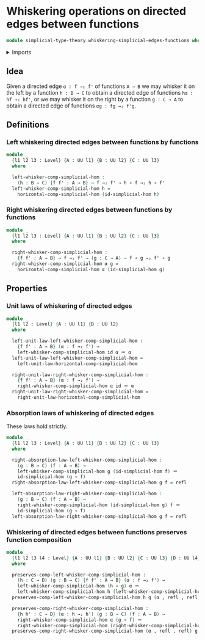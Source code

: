 # Whiskering operations on directed edges between functions

```agda
module simplicial-type-theory.whiskering-simplicial-edges-functions where
```

<details><summary>Imports</summary>

```agda
open import asimplicial-type-theory.horizontal-composition-directed-edges-functions

open import foundation.action-on-identifications-functions
open import foundation.cartesian-product-types
open import foundation.dependent-pair-types
open import foundation.equality-cartesian-product-types
open import foundation.equality-dependent-pair-types
open import foundation.equivalences
open import foundation.function-extensionality
open import foundation.function-types
open import foundation.functoriality-cartesian-product-types
open import foundation.functoriality-dependent-pair-types
open import foundation.homotopies
open import foundation.identity-types
open import foundation.retractions
open import foundation.sections
open import foundation.type-arithmetic-dependent-function-types
open import foundation.type-theoretic-principle-of-choice
open import foundation.universe-levels

open import orthogonal-factorization-systems.extensions-maps

open import simplicial-type-theory.directed-edges
open import simplicial-type-theory.directed-interval-type
open import simplicial-type-theory.horizontal-composition-simplicial-arrows-functions
open import simplicial-type-theory.simplicial-arrows
```

</details>

## Idea

Given a directed edge `α : f →₂ f'` of functions `A → B` we may whisker it on
the left by a function `h : B → C` to obtain a directed edge of functions
`hα : hf →₂ hf'`, or we may whisker it on the right by a function `g : C → A` to
obtain a directed edge of functions `αg : fg →₂ f'g`.

## Definitions

### Left whiskering directed edges between functions by functions

```agda
module _
  {l1 l2 l3 : Level} {A : UU l1} {B : UU l2} {C : UU l3}
  where

  left-whisker-comp-simplicial-hom :
    (h : B → C) {f f' : A → B} → f →₂ f' → h ∘ f →₂ h ∘ f'
  left-whisker-comp-simplicial-hom h =
    horizontal-comp-simplicial-hom (id-simplicial-hom h)
```

### Right whiskering directed edges between functions by functions

```agda
module _
  {l1 l2 l3 : Level} {A : UU l1} {B : UU l2} {C : UU l3}
  where

  right-whisker-comp-simplicial-hom :
    {f f' : A → B} → f →₂ f' → (g : C → A) → f ∘ g →₂ f' ∘ g
  right-whisker-comp-simplicial-hom α g =
    horizontal-comp-simplicial-hom α (id-simplicial-hom g)
```

## Properties

### Unit laws of whiskering of directed edges

```agda
module _
  {l1 l2 : Level} {A : UU l1} {B : UU l2}
  where

  left-unit-law-left-whisker-comp-simplicial-hom :
    {f f' : A → B} (α : f →₂ f') →
    left-whisker-comp-simplicial-hom id α ＝ α
  left-unit-law-left-whisker-comp-simplicial-hom =
    left-unit-law-horizontal-comp-simplicial-hom

  right-unit-law-right-whisker-comp-simplicial-hom :
    {f f' : A → B} (α : f →₂ f') →
    right-whisker-comp-simplicial-hom α id ＝ α
  right-unit-law-right-whisker-comp-simplicial-hom =
    right-unit-law-horizontal-comp-simplicial-hom
```

### Absorption laws of whiskering of directed edges

These laws hold strictly.

```agda
module _
  {l1 l2 l3 : Level} {A : UU l1} {B : UU l2} {C : UU l3}
  where

  right-absorption-law-left-whisker-comp-simplicial-hom :
    (g : B → C) (f : A → B) →
    left-whisker-comp-simplicial-hom g (id-simplicial-hom f) ＝
    id-simplicial-hom (g ∘ f)
  right-absorption-law-left-whisker-comp-simplicial-hom g f = refl

  left-absorption-law-right-whisker-comp-simplicial-hom :
    (g : B → C) (f : A → B) →
    right-whisker-comp-simplicial-hom (id-simplicial-hom g) f ＝
    id-simplicial-hom (g ∘ f)
  left-absorption-law-right-whisker-comp-simplicial-hom g f = refl
```

### Whiskering of directed edges between functions preserves function composition

```agda
module _
  {l1 l2 l3 l4 : Level} {A : UU l1} {B : UU l2} {C : UU l3} {D : UU l4}
  where

  preserves-comp-left-whisker-comp-simplicial-hom :
    (h : C → D) (g : B → C) {f f' : A → B} (α : f →₂ f') →
    left-whisker-comp-simplicial-hom (h ∘ g) α ＝
    left-whisker-comp-simplicial-hom h (left-whisker-comp-simplicial-hom g α)
  preserves-comp-left-whisker-comp-simplicial-hom h g (α , refl , refl) = refl

  preserves-comp-right-whisker-comp-simplicial-hom :
    {h h' : C → D} (α : h →₂ h') (g : B → C) (f : A → B) →
    right-whisker-comp-simplicial-hom α (g ∘ f) ＝
    right-whisker-comp-simplicial-hom (right-whisker-comp-simplicial-hom α g) f
  preserves-comp-right-whisker-comp-simplicial-hom (α , refl , refl) g f = refl
```

